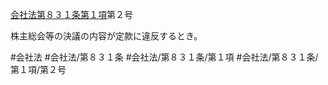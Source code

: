 [会社法第８３１条第１項](会社法＿＿＿＿第８３１条第１項)第２号

株主総会等の決議の内容が定款に違反するとき。


#会社法
#会社法/第８３１条
#会社法/第８３１条/第１項
#会社法/第８３１条/第１項/第２号
